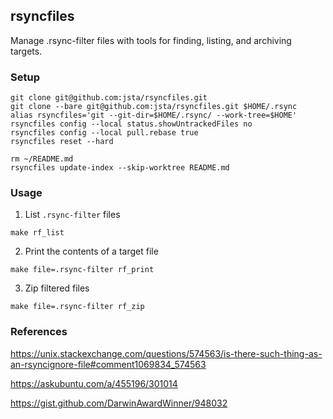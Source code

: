 ## rsyncfiles

Manage .rsync-filter files with tools for finding, listing, and archiving targets.

### Setup

```
git clone git@github.com:jsta/rsyncfiles.git
git clone --bare git@github.com:jsta/rsyncfiles.git $HOME/.rsync
alias rsyncfiles='git --git-dir=$HOME/.rsync/ --work-tree=$HOME'
rsyncfiles config --local status.showUntrackedFiles no
rsyncfiles config --local pull.rebase true
rsyncfiles reset --hard

rm ~/README.md
rsyncfiles update-index --skip-worktree README.md
```

### Usage

1. List `.rsync-filter` files

```
make rf_list
```

2. Print the contents of a target file

```
make file=.rsync-filter rf_print
```

3. Zip filtered files
```
make file=.rsync-filter rf_zip
```

### References

https://unix.stackexchange.com/questions/574563/is-there-such-thing-as-an-rsyncignore-file#comment1069834_574563

https://askubuntu.com/a/455196/301014

https://gist.github.com/DarwinAwardWinner/948032
